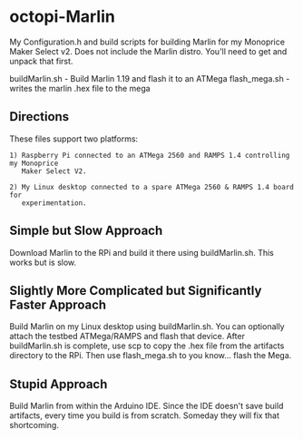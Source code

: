 # octopi-Marlin
My Configuration.h and build scripts for building Marlin for my Monoprice Maker Select v2.
Does not include the Marlin distro. You'll need to get and unpack that first.

buildMarlin.sh - Build Marlin 1.19 and flash it to an ATMega
flash_mega.sh - writes the marlin .hex file to the mega

## Directions
These files support two platforms:

    1) Raspberry Pi connected to an ATMega 2560 and RAMPS 1.4 controlling my Monoprice 
       Maker Select V2.
       
    2) My Linux desktop connected to a spare ATMega 2560 & RAMPS 1.4 board for 
       experimentation.


## Simple but Slow Approach
Download Marlin to the RPi and build it there using buildMarlin.sh. This works but is slow.

## Slightly More Complicated but Significantly Faster Approach
Build Marlin on my Linux desktop using buildMarlin.sh. You can optionally attach the testbed 
ATMega/RAMPS and flash that device. After buildMarlin.sh is complete, use scp to copy the .hex 
file from the artifacts directory to the RPi. Then use flash_mega.sh to you know... flash the Mega.

## Stupid Approach
Build Marlin from within the Arduino IDE. Since the IDE doesn't save build artifacts, every time
you build is from scratch. Someday they will fix that shortcoming.
